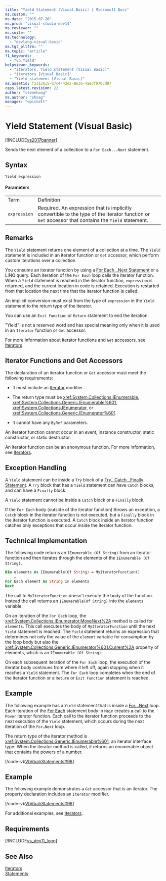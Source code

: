 ```yaml
---
title: "Yield Statement (Visual Basic) | Microsoft Docs"
ms.custom: ""
ms.date: "2015-07-20"
ms.prod: "visual-studio-dev14"
ms.reviewer: ""
ms.suite: ""
ms.technology: 
  - "devlang-visual-basic"
ms.tgt_pltfrm: ""
ms.topic: "article"
f1_keywords: 
  - "vb.Yield"
helpviewer_keywords: 
  - "iterators, Yield statement [Visual Basic]"
  - "iterators [Visual Basic]"
  - "Yield statement [Visual Basic]"
ms.assetid: f33126c5-d7c4-43e2-8e36-4ae3f0703d97
caps.latest.revision: 22
author: "stevehoag"
ms.author: "shoag"
manager: "wpickett"
---
```

# Yield Statement (Visual Basic)
[!INCLUDE[vs2017banner](../../../visual-basic/includes/vs2017banner.md)]

Sends the next element of a collection to a `For Each...Next` statement.  
  
## Syntax  
  
```  
Yield expression  
```  
  
#### Parameters  
  
|||  
|-|-|  
|Term|Definition|  
|`expression`|Required. An expression that is implicitly convertible to the type of the iterator function or `Get` accessor that contains the `Yield` statement.|  
  
## Remarks  
 The `Yield` statement returns one element of a collection at a time. The `Yield` statement is included in an iterator function or `Get` accessor, which perform custom iterations over a collection.  
  
 You consume an iterator function by using a [For Each...Next Statement](../../../visual-basic/language-reference/statements/for-each-next-statement.md) or a LINQ query. Each iteration of the `For Each` loop calls the iterator function. When a `Yield` statement is reached in the iterator function, `expression` is returned, and the current location in code is retained. Execution is restarted from that location the next time that the iterator function is called.  
  
 An implicit conversion must exist from the type of `expression` in the `Yield` statement to the return type of the iterator.  
  
 You can use an `Exit Function` or `Return` statement to end the iteration.  
  
 "Yield" is not a reserved word and has special meaning only when it is used in an `Iterator` function or `Get` accessor.  
  
 For more information about iterator functions and `Get` accessors, see [Iterators](../Topic/Iterators%20\(C%23%20and%20Visual%20Basic\).md).  
  
## Iterator Functions and Get Accessors  
 The declaration of an iterator function or `Get` accessor must meet the following requirements:  
  
-   It must include an [Iterator](../../../visual-basic/language-reference/modifiers/iterator.md) modifier.  
  
-   The return type must be <xref:System.Collections.IEnumerable>, <xref:System.Collections.Generic.IEnumerable%601>, <xref:System.Collections.IEnumerator>, or <xref:System.Collections.Generic.IEnumerator%601>.  
  
-   It cannot have any `ByRef` parameters.  
  
 An iterator function cannot occur in an event, instance constructor, static constructor, or static destructor.  
  
 An iterator function can be an anonymous function. For more information, see [Iterators](../Topic/Iterators%20\(C%23%20and%20Visual%20Basic\).md).  
  
## Exception Handling  
 A `Yield` statement can be inside a `Try` block of a [Try...Catch...Finally Statement](../../../visual-basic/language-reference/statements/try-catch-finally-statement.md). A `Try` block that has a `Yield` statement can have `Catch` blocks, and can have a `Finally` block.  
  
 A `Yield` statement cannot be inside a `Catch` block or a `Finally` block.  
  
 If the `For Each` body (outside of the iterator function) throws an exception, a `Catch` block in the iterator function is not executed, but a `Finally` block in the iterator function is executed. A `Catch` block inside an iterator function catches only exceptions that occur inside the iterator function.  
  
## Technical Implementation  
 The following code returns an `IEnumerable (Of String)` from an iterator function and then iterates through the elements of the `IEnumerable (Of String)`.  
  
```vb  
Dim elements As IEnumerable(Of String) = MyIteratorFunction()  
    …  
For Each element As String In elements  
Next  
```  
  
 The call to `MyIteratorFunction` doesn't execute the body of the function. Instead the call returns an `IEnumerable(Of String)` into the `elements` variable.  
  
 On an iteration of the `For Each` loop, the <xref:System.Collections.IEnumerator.MoveNext%2A> method is called for `elements`. This call executes the body of `MyIteratorFunction` until the next `Yield` statement is reached. The `Yield` statement returns an expression that determines not only the value of the `element` variable for consumption by the loop body but also the <xref:System.Collections.Generic.IEnumerator%601.Current%2A> property of elements, which is an `IEnumerable (Of String)`.  
  
 On each subsequent iteration of the `For Each` loop, the execution of the iterator body continues from where it left off, again stopping when it reaches a `Yield` statement. The `For Each` loop completes when the end of the iterator function or a `Return` or `Exit Function` statement is reached.  
  
## Example  
 The following example has a `Yield` statement that is inside a [For…Next](../../../visual-basic/language-reference/statements/for-next-statement.md) loop. Each iteration of the [For Each](../../../visual-basic/language-reference/statements/for-each-next-statement.md) statement body in `Main` creates a call to the `Power` iterator function. Each call to the iterator function proceeds to the next execution of the `Yield` statement, which occurs during the next iteration of the `For…Next` loop.  
  
 The return type of the iterator method is <xref:System.Collections.Generic.IEnumerable%601>, an iterator interface type. When the iterator method is called, it returns an enumerable object that contains the powers of a number.  
  
 [!code-vb[VbVbalrStatements#98](../../../visual-basic/language-reference/error-messages/codesnippet/visualbasic/yield-statement_1.vb)]  
  
## Example  
 The following example demonstrates a `Get` accessor that is an iterator. The property declaration includes an `Iterator` modifier.  
  
 [!code-vb[VbVbalrStatements#99](../../../visual-basic/language-reference/error-messages/codesnippet/visualbasic/yield-statement_2.vb)]  
  
 For additional examples, see [Iterators](../Topic/Iterators%20\(C%23%20and%20Visual%20Basic\).md).  
  
## Requirements  
 [!INCLUDE[vs_dev11_long](../../../csharp/includes/vs-dev11-long-md.md)]  
  
## See Also  
 [Iterators](../Topic/Iterators%20\(C%23%20and%20Visual%20Basic\).md)   
 [Statements](../../../visual-basic/language-reference/statements/index.md)